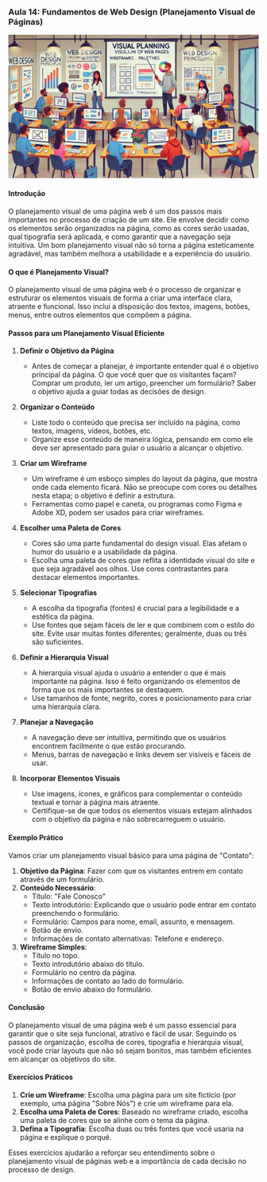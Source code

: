 ### Aula 14: Fundamentos de Web Design (Planejamento Visual de Páginas)
![](./assets/14.jpeg)
#### Introdução

O planejamento visual de uma página web é um dos passos mais importantes no processo de criação de um site. Ele envolve decidir como os elementos serão organizados na página, como as cores serão usadas, qual tipografia será aplicada, e como garantir que a navegação seja intuitiva. Um bom planejamento visual não só torna a página esteticamente agradável, mas também melhora a usabilidade e a experiência do usuário.

#### O que é Planejamento Visual?

O planejamento visual de uma página web é o processo de organizar e estruturar os elementos visuais de forma a criar uma interface clara, atraente e funcional. Isso inclui a disposição dos textos, imagens, botões, menus, entre outros elementos que compõem a página.

#### Passos para um Planejamento Visual Eficiente

1. **Definir o Objetivo da Página**
   - Antes de começar a planejar, é importante entender qual é o objetivo principal da página. O que você quer que os visitantes façam? Comprar um produto, ler um artigo, preencher um formulário? Saber o objetivo ajuda a guiar todas as decisões de design.

2. **Organizar o Conteúdo**
   - Liste todo o conteúdo que precisa ser incluído na página, como textos, imagens, vídeos, botões, etc.
   - Organize esse conteúdo de maneira lógica, pensando em como ele deve ser apresentado para guiar o usuário a alcançar o objetivo.

3. **Criar um Wireframe**
   - Um wireframe é um esboço simples do layout da página, que mostra onde cada elemento ficará. Não se preocupe com cores ou detalhes nesta etapa; o objetivo é definir a estrutura.
   - Ferramentas como papel e caneta, ou programas como Figma e Adobe XD, podem ser usados para criar wireframes.

4. **Escolher uma Paleta de Cores**
   - Cores são uma parte fundamental do design visual. Elas afetam o humor do usuário e a usabilidade da página.
   - Escolha uma paleta de cores que reflita a identidade visual do site e que seja agradável aos olhos. Use cores contrastantes para destacar elementos importantes.

5. **Selecionar Tipografias**
   - A escolha da tipografia (fontes) é crucial para a legibilidade e a estética da página.
   - Use fontes que sejam fáceis de ler e que combinem com o estilo do site. Evite usar muitas fontes diferentes; geralmente, duas ou três são suficientes.

6. **Definir a Hierarquia Visual**
   - A hierarquia visual ajuda o usuário a entender o que é mais importante na página. Isso é feito organizando os elementos de forma que os mais importantes se destaquem.
   - Use tamanhos de fonte, negrito, cores e posicionamento para criar uma hierarquia clara.

7. **Planejar a Navegação**
   - A navegação deve ser intuitiva, permitindo que os usuários encontrem facilmente o que estão procurando.
   - Menus, barras de navegação e links devem ser visíveis e fáceis de usar.

8. **Incorporar Elementos Visuais**
   - Use imagens, ícones, e gráficos para complementar o conteúdo textual e tornar a página mais atraente.
   - Certifique-se de que todos os elementos visuais estejam alinhados com o objetivo da página e não sobrecarreguem o usuário.

#### Exemplo Prático

Vamos criar um planejamento visual básico para uma página de "Contato":

1. **Objetivo da Página**: Fazer com que os visitantes entrem em contato através de um formulário.
2. **Conteúdo Necessário**:
   - Título: "Fale Conosco"
   - Texto introdutório: Explicando que o usuário pode entrar em contato preenchendo o formulário.
   - Formulário: Campos para nome, email, assunto, e mensagem.
   - Botão de envio.
   - Informações de contato alternativas: Telefone e endereço.
3. **Wireframe Simples**:
   - Título no topo.
   - Texto introdutório abaixo do título.
   - Formulário no centro da página.
   - Informações de contato ao lado do formulário.
   - Botão de envio abaixo do formulário.

#### Conclusão

O planejamento visual de uma página web é um passo essencial para garantir que o site seja funcional, atrativo e fácil de usar. Seguindo os passos de organização, escolha de cores, tipografia e hierarquia visual, você pode criar layouts que não só sejam bonitos, mas também eficientes em alcançar os objetivos do site.

#### Exercícios Práticos

1. **Crie um Wireframe**: Escolha uma página para um site fictício (por exemplo, uma página "Sobre Nós") e crie um wireframe para ela.
2. **Escolha uma Paleta de Cores**: Baseado no wireframe criado, escolha uma paleta de cores que se alinhe com o tema da página.
3. **Defina a Tipografia**: Escolha duas ou três fontes que você usaria na página e explique o porquê.

Esses exercícios ajudarão a reforçar seu entendimento sobre o planejamento visual de páginas web e a importância de cada decisão no processo de design.